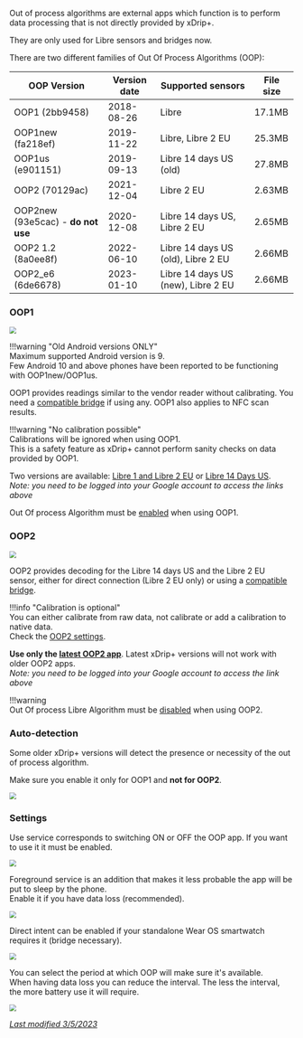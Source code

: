 Out of process algorithms are external apps which function is to perform data processing that is not directly provided by xDrip+.

They are only used for Libre sensors and bridges now.

There are two different families of Out Of Process Algorithms (OOP):

| OOP Version                        | Version date | Supported sensors                  | File size |
| ---------------------------------- | ------------ | ---------------------------------- | --------- |
| OOP1 (2bb9458)                     | 2018-08-26   | Libre                              | 17.1MB    |
| OOP1new (fa218ef)                  | 2019-11-22   | Libre, Libre 2 EU                  | 25.3MB    |
| OOP1us (e901151)                   | 2019-09-13   | Libre 14 days US (old)             | 27.8MB    |
| OOP2 (70129ac)                     | 2021-12-04   | Libre 2 EU                         | 2.63MB    |
| OOP2new (93e5cac) - **do not use** | 2020-12-08   | Libre 14 days US, Libre 2 EU       | 2.65MB    |
| OOP2 1.2 (8a0ee8f)                 | 2022-06-10   | Libre 14 days US (old), Libre 2 EU | 2.66MB    |
| OOP2_e6 (6de6678)                  | 2023-01-10   | Libre 14 days US (new), Libre 2 EU | 2.66MB    |

### OOP1

<img src="../images/OOP_1.png" style="zoom:75%;" />

!!!warning  "Old Android versions ONLY"  
    Maximum supported Android version is 9.  
    Few Android 10 and above phones have been reported to be functioning with OOP1new/OOP1us.

OOP1 provides readings similar to the vendor reader without calibrating. You need a [compatible bridge](../../install/libreBT/#libre-and-bridge) if using any. OOP1 also applies to NFC scan results.

!!!warning "No calibration possible"  
    Calibrations will be ignored when using OOP1.  
    This is a safety feature as xDrip+ cannot perform sanity checks on data provided by OOP1.

Two versions are available: [Libre 1 and Libre 2 EU](https://drive.google.com/open?id=13ERWcSVSFMLy9rhpbv5rArFrnDuAzriM) or [Libre 14 Days US](https://drive.google.com/open?id=172whZZYTyE_ZEuN0T-zhdMKhucy6jP-a).  
*Note: you need to be logged into your Google account to access the links above*

Out Of process Algorithm must be [enabled](../misc/#out-of-process-algorithm) when using OOP1.

### OOP2

<img src="../images/OOP_2.png" style="zoom:75%;" />

OOP2 provides decoding for the Libre 14 days US and the Libre 2 EU sensor, either for direct connection (Libre 2 EU only) or using a [compatible bridge](../../install/libreBT/#libre-and-bridge).

!!!info "Calibration is optional"  
    You can either calibrate from raw data, not calibrate or add a calibration to native data.  
    Check the [OOP2 settings](../misc/#oop2).

**Use only the [latest OOP2 app](https://drive.google.com/file/d/1vu3x4rvggb2k2rVlTc0kb1t4Yk_ULin5/view)**. Latest xDrip+ versions will not work with older OOP2 apps.  
*Note: you need to be logged into your Google account to access the link above*

!!!warning  
    Out Of process Libre Algorithm must be [disabled](../misc/#out-of-process-algorithm) when using OOP2.

### Auto-detection

Some older xDrip+ versions will detect the presence or necessity of the out of process algorithm.

Make sure you enable it only for OOP1 and **not for OOP2**.

<img src="../images/OOP_AD.png" style="zoom:75%;" />

### Settings

Use service corresponds to switching ON or OFF the OOP app. If you want to use it it must be enabled.

<img src="../images/OOP_UI1.png" style="zoom:75%;" />

Foreground service is an addition that makes it less probable the app will be put to sleep by the phone.  
Enable it if you have data loss (recommended).

<img src="../images/OOP_UI2.png" style="zoom:75%;" />

Direct intent can be enabled if your standalone Wear OS smartwatch requires it (bridge necessary).

<img src="../images/OOP_UI4.png" style="zoom:75%;" />

You can select the period at which OOP will make sure it's available.  
When having data loss you can reduce the interval. The less the interval, the more battery use it will require.

<img src="../images/OOP_UI3.png" style="zoom:75%;" />

</br>

[*Last modified 3/5/2023*](https://github.com/NightscoutFoundation/xDrip/releases/tag/2023.02.26)
